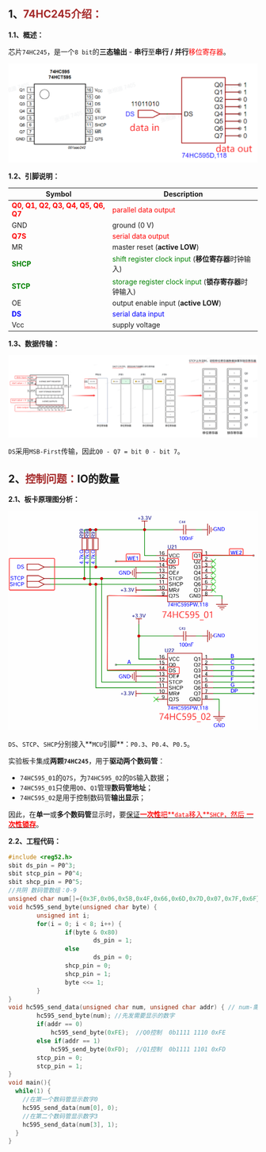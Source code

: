 ## 1、<span style="color:brown">74HC245介绍：</span>

**1.1、概述：**

芯片`74HC245`，是一个`8 bit`的**三态输出** - **串行**至**串行 / 并行**<span style="color:red">移位寄存器</span>。

<img src="https://raw.githubusercontent.com/root-bine/image/main/Typora-image/Digital_Tube05.png" alt="image-20251101151058984" style="zoom:50%;" />

**1.2、引脚说明：**

| **Symbol**                                                   | **Description**                                              |
| ------------------------------------------------------------ | ------------------------------------------------------------ |
| <span style="color:red">**Q0, Q1, Q2, Q3, Q4, Q5, Q6, Q7**</span> | <span style="color:red">parallel data output</span>          |
| GND                                                          | ground (0 V)                                                 |
| <span style="color:red">**Q7S**</span>                       | <span style="color:red">serial data output</span>            |
| MR                                                           | master reset (**active LOW**)                                |
| <span style="color:green">**SHCP**</span>                    | <span style="color:green">shift register clock input</span>      (**移位寄存器**时钟输入) |
| <span style="color:green">**STCP**</span>                    | <span style="color:green">storage register clock input</span> (**锁存寄存器**时钟输入) |
| OE                                                           | output enable input (**active LOW**)                         |
| <span style="color:blue">**DS**</span>                       | <span style="color:blue">serial data input</span>            |
| Vcc                                                          | supply voltage                                               |

**1.3、数据传输：**

<img src="https://raw.githubusercontent.com/root-bine/image/main/Typora-image/Digital_Tube06.png" alt="image-20251101153837510" style="zoom:120%;" />

`DS`采用`MSB-First`传输，因此`Q0 - Q7 = bit 0 - bit 7`。



## 2、<span style="color:brown">控制问题：</span>IO的数量

**2.1、板卡原理图分析：**

<img src="https://raw.githubusercontent.com/root-bine/image/main/Typora-image/Digital_Tube07.png" alt="image-20251101160721875" style="zoom:50%;" />

`DS`、`STCP`、`SHCP`分别接入**`MCU`引脚**：`P0.3`、`P0.4`、`P0.5`。

实验板卡集成**两颗`74HC245`**，用于**驱动两个数码管**：

- `74HC595_01`的`Q7S`，为`74HC595_02`的`DS`输入数据；
- `74HC595_01`只使用`Q0`、`Q1`管理**数码管地址**；
- `74HC595_02`是用于控制数码管**输出显示**；

因此，在**单一**或**多个数码管**显示时，要<u>保证<span style="color:red">**一次性**把**`data`移入**`SHCP`，然后 **一次性锁存**</span></u>。

**2.2、工程代码：**

````c
#include <reg52.h>
sbit ds_pin = P0^3;
sbit stcp_pin = P0^4;
sbit shcp_pin = P0^5;
//共阴 数码管数组：0-9
unsigned char num[]={0x3F,0x06,0x5B,0x4F,0x66,0x6D,0x7D,0x07,0x7F,0x6F};
void hc595_send_byte(unsigned char byte) {
        unsigned int i;
        for(i = 0; i < 8; i++) {
                if(byte & 0x80)
                        ds_pin = 1;
                else
                        ds_pin = 0;
                shcp_pin = 0;
                shcp_pin = 1;
                byte <<= 1;
        }
}
void hc595_send_data(unsigned char num, unsigned char addr) { // num-需要显示的内容 addr-在哪个数码管显示
        hc595_send_byte(num); //先发需要显示的数字
        if(addr == 0)
            hc595_send_byte(0xFE);  //Q0控制  0b1111 1110 0xFE 
        else if(addr == 1)    
            hc595_send_byte(0xFD);  //Q1控制  0b1111 1101 0xFD 
        stcp_pin = 0;
        stcp_pin = 1;
}
void main(){
  while(1) {
    //在第一个数码管显示数字0
    hc595_send_data(num[0], 0);
    //在第二个数码管显示数字3
    hc595_send_data(num[3], 1);
  }
}
````